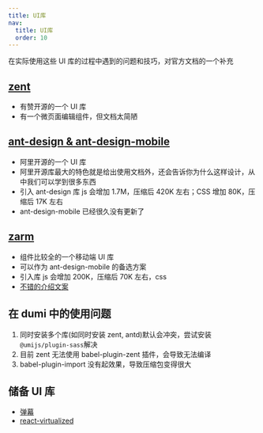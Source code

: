 ```yaml
---
title: UI库
nav:
  title: UI库
  order: 10
---
```


在实际使用这些 UI 库的过程中遇到的问题和技巧，对官方文档的一个补充

## [zent](https://youzan.github.io/)

- 有赞开源的一个 UI 库
- 有一个微页面编辑组件，但文档太简陋

## [ant-design & ant-design-mobile](https://ant.design/)

- 阿里开源的一个 UI 库
- 阿里开源库最大的特色就是给出使用文档外，还会告诉你为什么这样设计，从中我们可以学到很多东西
- 引入 ant-design 库 js 会增加 1.7M，压缩后 420K 左右；CSS 增加 80K，压缩后 17K 左右
- ant-design-mobile 已经很久没有更新了

## [zarm](https://github.com/ZhongAnTech/zarm)

- 组件比较全的一个移动端 UI 库
- 可以作为 ant-design-mobile 的备选方案
- 引入库 js 会增加 200K，压缩后 70K 左右，css
- [不错的介绍文案](https://segmentfault.com/a/1190000022132142?utm_source=tag-newest)

## 在 dumi 中的使用问题

1. 同时安装多个库(如同时安装 zent, antd)默认会冲突，尝试安装`@umijs/plugin-sass`解决
2. 目前 zent 无法使用 babel-plugin-zent 插件，会导致无法编译
3. babel-plugin-import 没有起效果，导致压缩包变得很大

## 储备 UI 库

- [弹幕](https://github.com/bytedance/danmu.js)
- [react-virtualized](https://github.com/bvaughn/react-virtualized)
